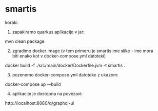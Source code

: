 # smartis

koraki:
1. zapakiramo quarkus aplikacijo v jar:
   
mvn clean package 

2. zgradimo docker image (v tem primeru je smartis ime slike - ime mora biti enako kot v docker-compose.yml datoteki)
   
docker build -f ./src/main/docker/Dockerfile.jvm -t smartis .

3. pozenemo docker-compose.yml datoteko z ukazom:
   
docker-compose up --build

4. aplikacije je dostopna na povezavi:
   
http://localhost:8080/q/graphql-ui
